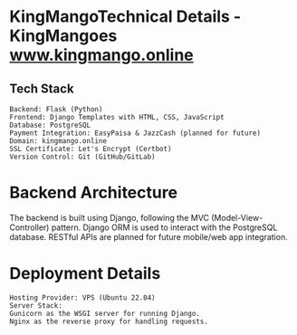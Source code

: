 # KingMangoTechnical Details - KingMangoes www.kingmango.online
## Tech Stack
```
Backend: Flask (Python)
Frontend: Django Templates with HTML, CSS, JavaScript
Database: PostgreSQL
Payment Integration: EasyPaisa & JazzCash (planned for future)
Domain: kingmango.online
SSL Certificate: Let's Encrypt (Certbot)
Version Control: Git (GitHub/GitLab)
```

# Backend Architecture
The backend is built using Django, following the MVC (Model-View-Controller) pattern.
Django ORM is used to interact with the PostgreSQL database.
RESTful APIs are planned for future mobile/web app integration.

# Deployment Details
```
Hosting Provider: VPS (Ubuntu 22.04)
Server Stack:
Gunicorn as the WSGI server for running Django.
Nginx as the reverse proxy for handling requests.
```
